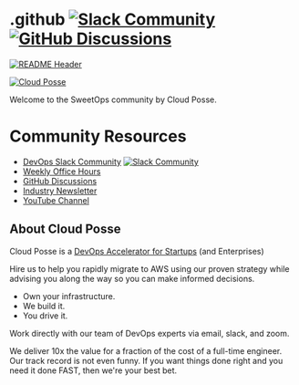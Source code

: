 
<!-- markdownlint-disable -->
# .github [![Slack Community](https://slack.cloudposse.com/badge.svg)](https://slack.cloudposse.com) [![GitHub Discussions](https://img.shields.io/github/discussions/cloudposse/community)](https://github.com/cloudposse/community/discussions)
<!-- markdownlint-restore -->

[![README Header][readme_header_img]][readme_header_link]

[![Cloud Posse][logo]](https://cpco.io/homepage)

Welcome to the SweetOps community by Cloud Posse.

# Community Resources

* [DevOps Slack Community](https://cloudposse.com/slack/) [![Slack Community](https://slack.cloudposse.com/badge.svg)](https://slack.cloudposse.com)
* [Weekly Office Hours](https://cloudposse.com/office-hours/)
* [GitHub Discussions](https://github.com/cloudposse/community/discussions)
* [Industry Newsletter](https://cloudposse.com/newsletter/)
* [YouTube Channel](https://www.youtube.com/playlist?list=PLhRztDM6Uvne8MUuwXrv2truMl6gVZ0D8)


## About Cloud Posse

Cloud Posse is a [DevOps Accelerator for Startups](https://cpco.io/homepage) (and Enterprises)

Hire us to help you rapidly migrate to AWS using our proven strategy while advising you along the way so you can make informed decisions.

* Own your infrastructure.
* We build it.
* You drive it.

Work directly with our team of DevOps experts via email, slack, and zoom.

We deliver 10x the value for a fraction of the cost of a full-time engineer. Our track record is not even funny. If you want things done right and you need it done FAST, then we're your best bet.

  [logo]: https://cloudposse.com/logo-300x69.svg
  [readme_header_img]: https://cloudposse.com/readme/header/img
  [readme_header_link]: https://cloudposse.com/readme/header/link?utm_source=github&utm_medium=readme&utm_campaign=cloudposse/.github&utm_content=readme_header_link

